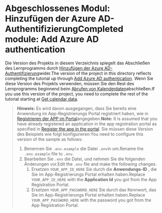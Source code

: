 # <a name="completed-module-add-azure-ad-authentication"></a><span data-ttu-id="72433-101">Abgeschlossenes Modul: Hinzufügen der Azure AD-Authentifizierung</span><span class="sxs-lookup"><span data-stu-id="72433-101">Completed module: Add Azure AD authentication</span></span>

<span data-ttu-id="72433-102">Die Version des Projekts in diesem Verzeichnis spiegelt das Abschließen des Lernprogramms durch [Hinzufügen der Azure AD-Authentifizierung](https://docs.microsoft.com/graph/training/php-tutorial?tutorial-step=3)wider.</span><span class="sxs-lookup"><span data-stu-id="72433-102">The version of the project in this directory reflects completing the tutorial up through [Add Azure AD authentication](https://docs.microsoft.com/graph/training/php-tutorial?tutorial-step=3).</span></span> <span data-ttu-id="72433-103">Wenn Sie diese Version des Projekts verwenden, müssen Sie den Rest des Lernprogramms beginnend beim [Abrufen von Kalenderdaten](https://docs.microsoft.com/graph/training/php-tutorial?tutorial-step=4)abschließen.</span><span class="sxs-lookup"><span data-stu-id="72433-103">If you use this version of the project, you need to complete the rest of the tutorial starting at [Get calendar data](https://docs.microsoft.com/graph/training/php-tutorial?tutorial-step=4).</span></span>

> <span data-ttu-id="72433-104">**Hinweis:** Es wird davon ausgegangen, dass Sie bereits eine Anwendung im App-Registrierungs Portal registriert haben, wie in [Registrieren der APP im Portal](https://docs.microsoft.com/graph/training/php-tutorial?tutorial-step=2)angegeben.</span><span class="sxs-lookup"><span data-stu-id="72433-104">**Note:** It is assumed that you have already registered an application in the app registration portal as specified in [Register the app in the portal](https://docs.microsoft.com/graph/training/php-tutorial?tutorial-step=2).</span></span> <span data-ttu-id="72433-105">Sie müssen diese Version des Beispiels wie folgt konfigurieren:</span><span class="sxs-lookup"><span data-stu-id="72433-105">You need to configure this version of the sample as follows:</span></span>
>
> 1. <span data-ttu-id="72433-106">Benennen Sie `.env.example` die Datei `.env`in um.</span><span class="sxs-lookup"><span data-stu-id="72433-106">Rename the `.env.example` file to `.env`.</span></span>
> 1. <span data-ttu-id="72433-107">Bearbeiten Sie `.env` die Datei, und nehmen Sie die folgenden Änderungen vor.</span><span class="sxs-lookup"><span data-stu-id="72433-107">Edit the `.env` file and make the following changes.</span></span>
>     1. <span data-ttu-id="72433-108">Ersetzen `YOUR_APP_ID_HERE` Sie durch die **Anwendungs-ID** , die Sie im App-Registrierungs Portal erhalten haben.</span><span class="sxs-lookup"><span data-stu-id="72433-108">Replace `YOUR_APP_ID_HERE` with the **Application Id** you got from the App Registration Portal.</span></span>
>     1. <span data-ttu-id="72433-109">Ersetzen `YOUR_APP_PASSWORD_HERE` Sie durch das Kennwort, das Sie im App-Registrierungs Portal erhalten haben.</span><span class="sxs-lookup"><span data-stu-id="72433-109">Replace `YOUR_APP_PASSWORD_HERE` with the password you got from the App Registration Portal.</span></span>